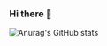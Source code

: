 ### Hi there 👋
![Anurag's GitHub stats](https://github-readme-stats.vercel.app/api?username=jtiger0303&show_icons=true&theme=radical)
<!--
**jtiger0303/jtiger0303** is a ✨ _special_ ✨ repository because its `README.md` (this file) appears on your GitHub profile.

Here are some ideas to get you started:

- 🔭 I’m currently working on ...
- 🌱 I’m currently learning ...
- 👯 I’m looking to collaborate on ...
- 🤔 I’m looking for help with ...
- 💬 Ask me about ...
- 📫 How to reach me: ...
- 😄 Pronouns: ...
- ⚡ Fun fact: ...
-->
